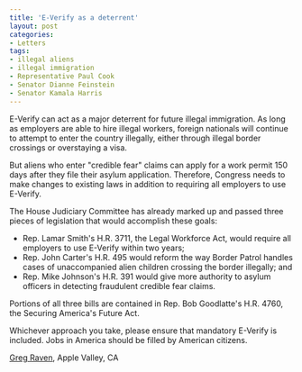 ```yaml
---
title: 'E-Verify as a deterrent'
layout: post
categories:
- Letters
tags:
- illegal aliens
- illegal immigration
- Representative Paul Cook
- Senator Dianne Feinstein
- Senator Kamala Harris
---
```


E-Verify can act as a major deterrent for future illegal immigration. As long as employers are able to hire illegal workers, foreign nationals will continue to attempt to enter the country illegally, either through illegal border crossings or overstaying a visa.

But aliens who enter "credible fear" claims can apply for a work permit 150 days after they file their asylum application. Therefore, Congress needs to make changes to existing laws in addition to requiring all employers to use E-Verify.

The House Judiciary Committee has already marked up and passed three pieces of legislation that would accomplish these goals:

- Rep. Lamar Smith's H.R. 3711, the Legal Workforce Act, would require all employers to use E-Verify within two years;
- Rep. John Carter's H.R. 495 would reform the way Border Patrol handles cases of unaccompanied alien children crossing the border illegally; and
- Rep. Mike Johnson's H.R. 391 would give more authority to asylum officers in detecting fraudulent credible fear claims.

Portions of all three bills are contained in Rep. Bob Goodlatte's H.R. 4760, the Securing America's Future Act.

Whichever approach you take, please ensure that mandatory E-Verify is included. Jobs in America should be filled by American citizens.

[Greg Raven](https://www.gregraven.org/), Apple Valley, CA